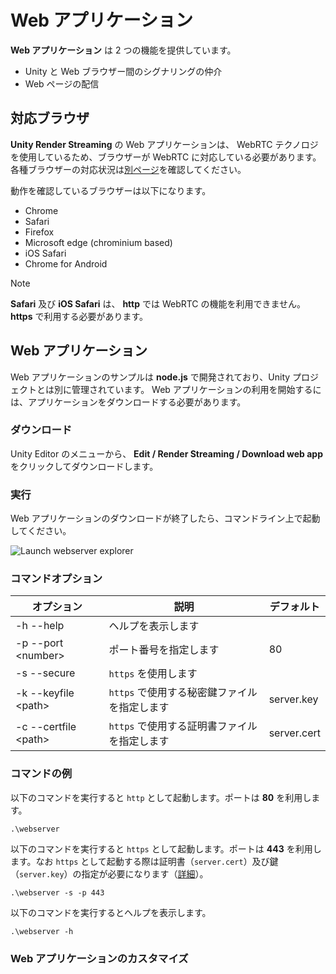 # Web アプリケーション

**Web アプリケーション** は 2 つの機能を提供しています。

- Unity と Web ブラウザー間のシグナリングの仲介
- Web ページの配信

## 対応ブラウザ

**Unity Render Streaming** の Web アプリケーションは、 WebRTC テクノロジを使用しているため、ブラウザーが WebRTC に対応している必要があります。各種ブラウザーの対応状況は[別ページ](https://caniuse.com/#search=webrtc)を確認してください。

動作を確認しているブラウザーは以下になります。

- Chrome
- Safari
- Firefox
- Microsoft edge (chrominium based)
- iOS Safari
- Chrome for Android

> [!NOTE]
> **Safari** 及び **iOS Safari** は、 **http** では WebRTC の機能を利用できません。 **https** で利用する必要があります。

## Web アプリケーション

Web アプリケーションのサンプルは **node.js** で開発されており、Unity プロジェクトとは別に管理されています。
Web アプリケーションの利用を開始するには、アプリケーションをダウンロードする必要があります。 

### ダウンロード

Unity Editor のメニューから、 **Edit / Render Streaming / Download web app** をクリックしてダウンロードします。


### 実行

Web アプリケーションのダウンロードが終了したら、コマンドライン上で起動してください。

![Launch webserver explorer](../images/launch_webserver_explorer.png)

### コマンドオプション

| オプション             | 説明                                       | デフォルト   |
| --------------------- | ----------------------------------------  | ----------- |
| -h --help             | ヘルプを表示します                          |             |
| -p --port \<number\>  | ポート番号を指定します                       | 80          |
| -s --secure           | `https` を使用します                      |            |
| -k --keyfile \<path\> | `https` で使用する秘密鍵ファイルを指定します | server.key  |
| -c --certfile \<path\>| `https` で使用する証明書ファイルを指定します | server.cert |

### コマンドの例

以下のコマンドを実行すると `http` として起動します。ポートは **80** を利用します。

```shell
.\webserver
```

以下のコマンドを実行すると `https` として起動します。ポートは **443** を利用します。なお `https` として起動する際は証明書（`server.cert`）及び鍵（`server.key`）の指定が必要になります（[詳細](https.md)）。

```shell
.\webserver -s -p 443
```

以下のコマンドを実行するとヘルプを表示します。

```shell
.\webserver -h
```

### Web アプリケーションのカスタマイズ

